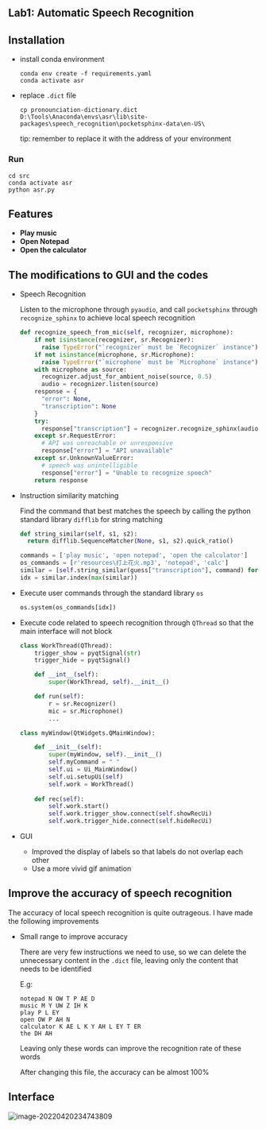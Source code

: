 ## Lab1: Automatic Speech Recognition

## Installation

- install conda environment

  ```shell
  conda env create -f requirements.yaml
  conda activate asr
  ```

- replace `.dict` file

  ```shell
  cp pronounciation-dictionary.dict D:\Tools\Anaconda\envs\asr\lib\site-packages\speech_recognition\pocketsphinx-data\en-US\
  ```

  tip: remember to replace it with the address of your environment

### Run

```shell
cd src
conda activate asr
python asr.py
```

## Features

- **Play music**
- **Open Notepad**
- **Open the calculator**

## The modifications to GUI and the codes

- Speech Recognition

  Listen to the microphone through `pyaudio`, and call `pocketsphinx` through `recognize_sphinx` to achieve local speech recognition

  ```python
  def recognize_speech_from_mic(self, recognizer, microphone):
      if not isinstance(recognizer, sr.Recognizer):
      	raise TypeError("`recognizer` must be `Recognizer` instance")
      if not isinstance(microphone, sr.Microphone):
      	raise TypeError("`microphone` must be `Microphone` instance")
      with microphone as source:
      	recognizer.adjust_for_ambient_noise(source, 0.5)
      	audio = recognizer.listen(source)
      response = {
      	"error": None,
      	"transcription": None
      }
      try:
      	response["transcription"] = recognizer.recognize_sphinx(audio)
      except sr.RequestError:
      	# API was unreachable or unresponsive
      	response["error"] = "API unavailable"
      except sr.UnknownValueError:
      	# speech was unintelligible
      	response["error"] = "Unable to recognize speech"
      return response
  ```

- Instruction similarity matching

  Find the command that best matches the speech by calling the python standard library `difflib` for string matching

  ```python
  def string_similar(self, s1, s2):
  	return difflib.SequenceMatcher(None, s1, s2).quick_ratio()
  
  commands = ['play music', 'open notepad', 'open the calculator']
  os_commands = [r'resources\打上花火.mp3', 'notepad', 'calc']
  similar = [self.string_similar(guess["transcription"], command) for command in commands]
  idx = similar.index(max(similar))
  ```

- Execute user commands through the standard library `os`

  ```python
  os.system(os_commands[idx])
  ```

- Execute code related to speech recognition through `QThread` so that the main interface will not block

  ```python
  class WorkThread(QThread):
      trigger_show = pyqtSignal(str)
      trigger_hide = pyqtSignal()
  
      def __int__(self):
          super(WorkThread, self).__init__()
  
      def run(self):
          r = sr.Recognizer()
          mic = sr.Microphone()
          ...
  
  class myWindow(QtWidgets.QMainWindow):
  
      def __init__(self):
          super(myWindow, self).__init__()
          self.myCommand = " "
          self.ui = Ui_MainWindow()
          self.ui.setupUi(self)
          self.work = WorkThread()
      
      def rec(self):
          self.work.start()
          self.work.trigger_show.connect(self.showRecUi)
          self.work.trigger_hide.connect(self.hideRecUi)
  ```

  

- GUI

  - Improved the display of labels so that labels do not overlap each other
  - Use a more vivid gif animation

## Improve the accuracy of speech recognition

The accuracy of local speech recognition is quite outrageous. I have made the following improvements

- Small range to improve accuracy

  There are very few instructions we need to use, so we can delete the unnecessary content in the `.dict` file, leaving only the content that needs to be identified

  E.g:

  ```
  notepad N OW T P AE D
  music M Y UW Z IH K
  play P L EY
  open OW P AH N
  calculator K AE L K Y AH L EY T ER
  the DH AH
  ```

  Leaving only these words can improve the recognition rate of these words
  
  After changing this file, the accuracy can be almost 100%

## Interface

![image-20220420234743809](https://typora-anjt.oss-cn-shanghai.aliyuncs.com/image-20220420234743809.png)
